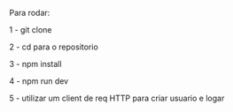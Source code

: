 Para rodar:

1 - git clone

2 - cd para o repositorio

3 - npm install

4 - npm run dev

5 - utilizar um client de req HTTP para criar usuario e logar
